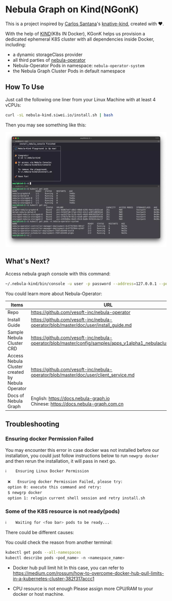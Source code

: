 # Nebula Graph on Kind(NGonK)

This is a project inspired by [Carlos Santana](https://twitter.com/csantanapr)'s  [knative-kind](https://github.com/csantanapr/knative-kind), created with ❤️.

With the help of [KIND](https://kind.sigs.k8s.io/)(K8s IN Docker), KGonK helps us provision a dedicated ephemeral K8S cluster with all dependencies inside Docker, including:

- a dynamic storageClass provider
- all third parties of [nebula-operator](https://github.com/vesoft-inc/nebula-operator)
- Nebula-Operator Pods in namespace: `nebula-operator-system`
- the Nebula Graph Cluster Pods in default namespace

## How To Use

Just call the following one liner from your Linux Machine with at least 4 vCPUs:

```bash
curl -sL nebula-kind.siwei.io/install.sh | bash
```

Then you may see something like this:

![install_success](./images/install_success.webp)

## What's Next?

Access nebula graph console with this command:
```bash
~/.nebula-kind/bin/console -u user -p password --address=127.0.0.1 --port=30000
```

You could learn more about Nebula-Operator:

| Items                                            | URL                                                          |
| ------------------------------------------------ | ------------------------------------------------------------ |
| Repo                                             | https://github.com/vesoft-inc/nebula-operator                |
| Install Guide                                    | https://github.com/vesoft-inc/nebula-operator/blob/master/doc/user/install_guide.md |
| Sample Nebula Cluster CRD                        | https://github.com/vesoft-inc/nebula-operator/blob/master/config/samples/apps_v1alpha1_nebulacluster.yaml |
| Access Nebula Cluster created by Nebula Operator | https://github.com/vesoft-inc/nebula-operator/blob/master/doc/user/client_service.md |
| Docs of Nebula Graph                             | English: https://docs.nebula-graph.io<br />Chinese: https://docs.nebula-graph.com.cn |


## Troubleshooting

### Ensuring docker Permission Failed
You may encounter this error in case docker was not installed before our installation, you could just follow instructions below to run `newgrp docker` and then rerun the installation, it will pass in next go.
```bash
ℹ️    Ensuring Linux Docker Permission

 ❌   Ensuring docker Permission Failed, please try:
 option 0: execute this command and retry:
 $ newgrp docker
 option 1: relogin current shell session and retry install.sh
```

### Some of the K8S resource is not ready(pods)

```bash
ℹ️    Waiting for <foo bar> pods to be ready...
```

There could be different causes:

You could check the reason from another terminal:

```bash
kubectl get pods --all-namespaces
kubectl describe pods <pod_name> -n <namespace_name>
```

- Docker hub pull limit hit
In this case, you can refer to https://medium.com/rossum/how-to-overcome-docker-hub-pull-limits-in-a-kubernetes-cluster-382f317accc1

- CPU resource is not enough
Please assign more CPU/RAM to your docker or host machine.
